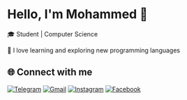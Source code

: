 # Hello, I'm Mohammed 👋

🎓 Student | Computer Science

🚀 I love learning and exploring new programming languages

## 🌐 Connect with me
[![Telegram](https://img.shields.io/badge/-TELEGRAM-2CA5E0?style=for-the-badge&logo=telegram&logoColor=white)](https://t.me/iippz)
[![Gmail](https://img.shields.io/badge/-GMAIL-D14836?style=for-the-badge&logo=gmail&logoColor=white)](mailto:hmadax1377@gmail.com)
[![Instagram](https://img.shields.io/badge/-INSTAGRAM-E4405F?style=for-the-badge&logo=instagram&logoColor=white)](https://www.instagram.com/200m_3/)
[![Facebook](https://img.shields.io/badge/-FACEBOOK-1877F2?style=for-the-badge&logo=facebook&logoColor=white)](https://www.facebook.com/100055955318596/)
